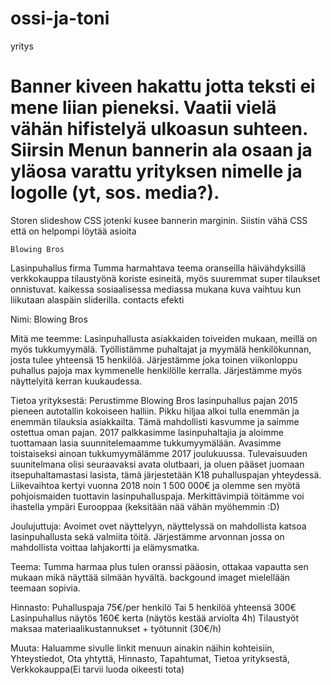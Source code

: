 # ossi-ja-toni
yritys


# Banner kiveen hakattu jotta teksti ei mene liian pieneksi. Vaatii vielä vähän hifistelyä ulkoasun suhteen. Siirsin Menun bannerin ala osaan ja yläosa varattu yrityksen nimelle ja logolle (yt, sos. media?).
Storen slideshow CSS jotenki kusee bannerin marginin.
Siistin vähä CSS että on helpompi löytää asioita



    Blowing Bros
Lasinpuhallus firma
Tumma harmahtava teema oranseilla häivähdyksillä
verkkokauppa tilaustyönä
koriste esineitä, myös suuremmat super tilaukset onnistuvat.
kaikessa sosiaalisessa mediassa mukana
kuva vaihtuu kun liikutaan alaspäin sliderilla.
contacts efekti


Nimi: Blowing Bros

Mitä me teemme: Lasinpuhallusta asiakkaiden toiveiden mukaan,
meillä on myös tukkumyymälä. Työllistämme puhaltajat ja myymälä
henkilökunnan, josta tulee yhteensä 15 henkilöä. Järjestämme joka toinen 
viikonloppu puhallus pajoja max kymmenelle henkilölle kerralla. Järjestämme
myös näyttelyitä kerran kuukaudessa. 

Tietoa yrityksestä: Perustimme Blowing Bros lasinpuhallus pajan 2015 pieneen autotallin kokoiseen 
halliin. Pikku hiljaa alkoi tulla enemmän ja enemmän tilauksia asiakkailta. Tämä mahdollisti kasvumme
ja saimme ostettua oman pajan. 2017 palkkasimme lasinpuhaltajia ja aloimme tuottamaan lasia 
suunnitelemaamme tukkumyymälään. Avasimme toistaiseksi ainoan tukkumyymälämme 2017 joulukuussa.
Tulevaisuuden suunitelmana olisi seuraavaksi avata olutbaari, ja oluen pääset juomaan
itsepuhaltamastasi lasista, tämä järjestetään K18 puhalluspajan yhteydessä.
Liikevaihtoa kertyi vuonna 2018 noin 1 500 000€ ja olemme sen myötä pohjoismaiden tuottavin 
lasinpuhalluspaja. Merkittävimpiä töitämme voi ihastella ympäri Eurooppaa (keksitään nää vähän myöhemmin :D)

Joulujuttuja: Avoimet ovet näyttelyyn, näyttelyssä on mahdollista
katsoa lasinpuhallusta sekä valmiita töitä. Järjestämme arvonnan
jossa on mahdollista voittaa lahjakortti ja elämysmatka. 

Teema: Tumma harmaa plus tulen oranssi pääosin,
ottakaa vapautta sen mukaan mikä näyttää silmään hyvältä.
backgound imaget mielellään teemaan sopivia.

Hinnasto: Puhalluspaja 75€/per henkilö
	  Tai 5 henkilöä yhteensä 300€
	  Lasinpuhallus näytös 160€ kerta (näytös kestää arviolta 4h)
	  Tilaustyöt maksaa materiaalikustannukset + työtunnit (30€/h)



Muuta: Haluamme sivulle linkit menuun ainakin näihin kohteisiin,
Yhteystiedot, Ota yhtyttä, Hinnasto, Tapahtumat, Tietoa yrityksestä, Verkkokauppa(Ei tarvii luoda oikeesti tota)
